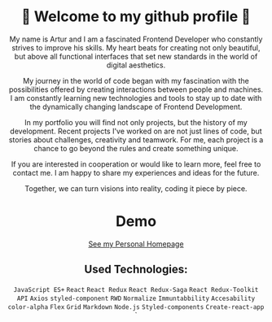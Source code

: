 <!--
**Arcziwald/Arcziwald** is a ✨ _special_ ✨ repository because its `README.md` (this file) appears on your GitHub profile.

Here are some ideas to get you started:

- 🔭 I’m currently working on ...
- 🌱 I’m currently learning ...
- 👯 I’m looking to collaborate on ...
- 🤔 I’m looking for help with ...
- 💬 Ask me about ...
- 📫 How to reach me: ...
- 😄 Pronouns: ...
- ⚡ Fun fact: ...
-->

<div align="center"> 
<h1>👋 Welcome to my github profile 👋</h1>

 My name is Artur and I am a fascinated Frontend Developer who constantly strives to improve his skills. My heart beats for creating not only beautiful, but above all functional interfaces that set new standards in the world of digital aesthetics.

My journey in the world of code began with my fascination with the possibilities offered by creating interactions between people and machines. I am constantly learning new technologies and tools to stay up to date with the dynamically changing landscape of Frontend Development.

In my portfolio you will find not only projects, but the history of my development. Recent projects I've worked on are not just lines of code, but stories about challenges, creativity and teamwork. For me, each project is a chance to go beyond the rules and create something unique.

If you are interested in cooperation or would like to learn more, feel free to contact me. I am happy to share my experiences and ideas for the future.

Together, we can turn visions into reality, coding it piece by piece.

# Demo

[See my Personal Homepage](https://arcziwald.github.io/personal-homepage/)

<a id="technologies"></a>

## Used Technologies:

`JavaScript ES+` `React` `React Redux` `React Redux-Saga` `React Redux-Toolkit` `API` `Axios` `styled-component` `RWD` `Normalize` `Immuntabbility` `Accesability` `color-alpha`
`Flex` `Grid` `Markdown` `Node.js` `Styled-components` `Create-react-app` `

<br/><br/>
